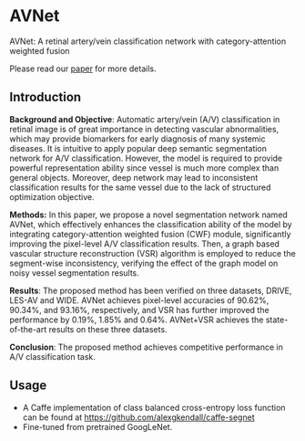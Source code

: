 # AVNet
AVNet: A retinal artery/vein classification network with category-attention weighted fusion

Please read our [paper]() for more details.

## Introduction

**Background and Objective**: Automatic artery/vein (A/V) classification in retinal image is of great importance in detecting vascular abnormalities, which may provide biomarkers for early diagnosis of many systemic diseases. It is intuitive to apply popular deep semantic segmentation network for A/V classification. However, the model is required to provide powerful representation ability since vessel is much more complex than general objects. Moreover, deep network may lead to inconsistent classification results for the same vessel due to the lack of structured optimization objective.

**Methods:** In this paper, we propose a novel segmentation network named AVNet, which effectively enhances the classification ability of the model by integrating category-attention weighted fusion (CWF) module, significantly improving the pixel-level A/V classification results. Then, a graph based vascular structure reconstruction (VSR) algorithm is employed to reduce the segment-wise inconsistency, verifying the effect of the graph model on noisy vessel segmentation results.

**Results**: The proposed method has been verified on three datasets, DRIVE, LES-AV and WIDE. AVNet achieves pixel-level accuracies of 90.62%, 90.34%, and 93.16%, respectively, and VSR has further improved the performance by 0.19%, 1.85% and 0.64%. AVNet+VSR achieves the state-of-the-art results on these three datasets.

**Conclusion**: The proposed method achieves competitive performance in A/V classification task.

## Usage
+ A Caffe implementation of class balanced cross-entropy loss function can be found at https://github.com/alexgkendall/caffe-segnet
+ Fine-tuned from pretrained GoogLeNet.
